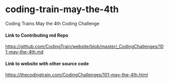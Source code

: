 # coding-train-may-the-4th
Coding Trains May the 4th Coding Challenge

#### Link to Contributing md Repo
https://github.com/CodingTrain/website/blob/master/_CodingChallenges/101-may-the-4th.md

#### Link to website with other source code
https://thecodingtrain.com/CodingChallenges/101-may-the-4th.html
